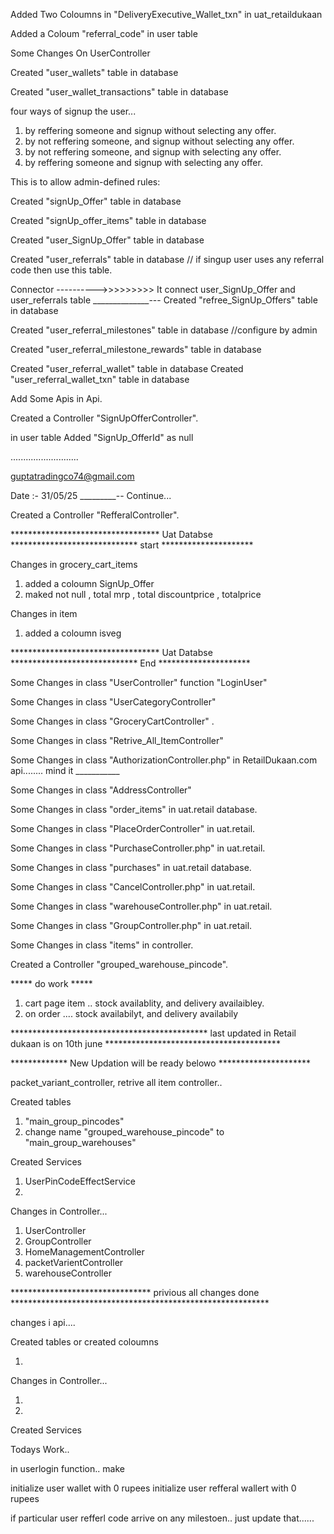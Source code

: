 
Added Two Coloumns in "DeliveryExecutive_Wallet_txn" in uat_retaildukaan





Added a Coloum "referral_code" in user table

Some Changes On UserController

Created "user_wallets" table in database

Created "user_wallet_transactions" table in database






four ways of signup the user...

1. by reffering someone and signup without selecting any offer.
2. by not reffering someone, and signup without selecting any offer.
3. by not reffering someone, and signup with selecting any offer.
4. by reffering someone and signup with selecting any offer.



This is to allow admin-defined rules:

Created "signUp_Offer" table in database

Created "signUp_offer_items" table in database

Created "user_SignUp_Offer" table in database

Created "user_referrals" table in database // if singup user uses any referral code then use this table.

 Connector ---------->>>>>>>>>  It connect user_SignUp_Offer and user_referrals table ______________---  Created "refree_SignUp_Offers" table in database

Created "user_referral_milestones" table in database  //configure by admin 

Created "user_referral_milestone_rewards" table in database  

Created "user_referral_wallet" table in database 
Created "user_referral_wallet_txn" table in database  


Add Some Apis in Api.


Created a Controller "SignUpOfferController".

in user table Added "SignUp_OfferId" as null





...........................

guptatradingco74@gmail.com



Date :- 31/05/25 _________-- Continue...



Created a Controller "RefferalController".

********************************** Uat Databse ***************************** start *********************

Changes in grocery_cart_items 
1. added a coloumn SignUp_Offer
2. maked not null , total mrp  , total discountprice , totalprice


Changes in item 
1. added a coloumn isveg



********************************** Uat Databse ***************************** End *********************

Some Changes in class "UserController" function "LoginUser"

Some Changes in class "UserCategoryController"

Some Changes in class "GroceryCartController" .

Some Changes in class "Retrive_All_ItemController"


Some Changes in class "AuthorizationController.php" in RetailDukaan.com api........ mind it ___________


Some Changes in class "AddressController"


Some Changes in class "order_items" in uat.retail database.

 Some Changes in class "PlaceOrderController" in uat.retail.


 Some Changes in class "PurchaseController.php" in uat.retail.

Some Changes in class "purchases" in uat.retail database.

 Some Changes in class "CancelController.php" in uat.retail.

 Some Changes in class "warehouseController.php" in uat.retail.

  Some Changes in class "GroupController.php" in uat.retail.


Some Changes in class "items" in controller.



Created a Controller "grouped_warehouse_pincode".








***** do work *****

1. cart page item .. stock availablity, and delivery availaibley.
2. on order .... stock availabilyt, and delivery availabily






********************************************* last updated in Retail dukaan is on 10th june ****************************************



************* New Updation will be ready belowo *********************

packet_variant_controller,
retrive all item controller..


Created tables

1. "main_group_pincodes"
2.	change name  "grouped_warehouse_pincode"  to "main_group_warehouses"



Created Services

1. UserPinCodeEffectService
2.	

Changes in Controller...

1. UserController
2. GroupController
3. HomeManagementController
4. packetVarientController
5. warehouseController










******************************** privious all changes done ***********************************************************
<!-- new Changes start -->

changes i  api.... 




Created tables or created coloumns

1. 






Changes in Controller...

1. 
2. 








Created Services



Todays Work..

in userlogin function.. make 

initialize user wallet with 0 rupees
initialize user refferal wallert with 0 rupees

if particular user refferl code arrive on any milestoen.. just update that......


